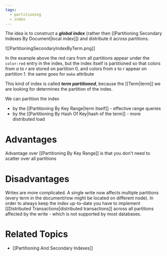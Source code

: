 ```yaml
---
tags:
  - partitioning
  - index
---
```

The idea is to construct a ***global index*** (rather then [[Partitioning Secondary Indexes By Document|local index]]) and distribute it across partitions.

![[PartitioningSecondaryIndexByTerm.png]]

In the example above the red cars from all partitions appear under the `color:red` entry in the index, but the index itself is partitioned so that colors from *a* to *r* are stored on partition 0, and colors from *s* to *r* appear on partition 1. the same goes for `make` attribute

This kind of index is called ***term partitioned***, because the [[Term|term]] we are looking for determines the partition of the index.

We can partition the index
- by the [[Partitioning By Key Range|term itself]] - effective range queries
- by the [[Partitioning By Hash Of Key|hash of the term]] - more distributed load

# Advantages
Advantage over [[Partitioning By Key Range]] is that you don't need to scatter over all partitions

# Disadvantages
Writes are more complicated. A single write now affects multiple partitions (every term in the document/row might be located on different node). In order to always keep the index up-to-date you have to implement [[Distributed Transactions|distributed transactions]] across all partitions affected by the write - which is not supported by most databases.

# Related Topics
- [[Partitioning And Secondary Indexes]]